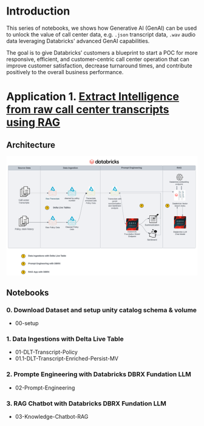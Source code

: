 # Introduction

This series of notebooks, we shows how Generative AI (GenAI) can be used to unlock the value of call center data, e.g. `.json` transcript data, `.wav` audio data leveraging Databricks' advanced GenAI capabilities.

The goal is to give Databricks’ customers a blueprint to start a POC for more responsive, efficient, and customer-centric call center operation that can improve customer satisfaction, decrease turnaround times, and contribute positively to the overall business performance.

# Application 1. [Extract Intelligence from raw call center transcripts using RAG](./transcripts_summarization_rag_chatbot/)

## Architecture

![image](../imgs/transcripts_summarization_rag.png)


## Notebooks

### 0. Download Dataset and setup unity catalog schema & volume

* 00-setup

### 1. Data Ingestions with Delta Live Table

* 01-DLT-Transcript-Policy
* 01.1-DLT-Transcript-Enriched-Persist-MV

### 2. Prompte Engineering with Databricks DBRX Fundation LLM

* 02-Prompt-Engineering

### 3. RAG Chatbot with Databricks DBRX Fundation LLM

* 03-Knowledge-Chatbot-RAG
